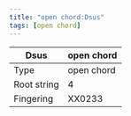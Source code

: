 ```yaml
---
title: "open chord:Dsus"
tags: [open chord]
---
```


|Dsus|open chord|
|---|---|
|Type|open chord|
|Root string|4|
|Fingering|XX0233|

